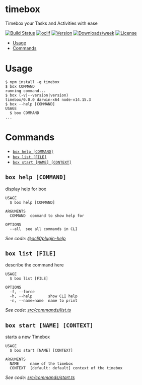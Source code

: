 timebox
=======

Timebox your Tasks and Activities with ease

[![Build Status](https://travis-ci.com/kutzilla/timebox.svg?branch=master)](https://travis-ci.com/kutzilla/timebox)
[![oclif](https://img.shields.io/badge/cli-oclif-brightgreen.svg)](https://oclif.io)
[![Version](https://img.shields.io/npm/v/timebox.svg)](https://npmjs.org/package/timebox)
[![Downloads/week](https://img.shields.io/npm/dw/timebox.svg)](https://npmjs.org/package/timebox)
[![License](https://img.shields.io/npm/l/timebox.svg)](https://github.com/kutzilla/timebox/blob/master/package.json)

<!-- toc -->
* [Usage](#usage)
* [Commands](#commands)
<!-- tocstop -->
# Usage
<!-- usage -->
```sh-session
$ npm install -g timebox
$ box COMMAND
running command...
$ box (-v|--version|version)
timebox/0.0.0 darwin-x64 node-v14.15.3
$ box --help [COMMAND]
USAGE
  $ box COMMAND
...
```
<!-- usagestop -->
# Commands
<!-- commands -->
* [`box help [COMMAND]`](#box-help-command)
* [`box list [FILE]`](#box-list-file)
* [`box start [NAME] [CONTEXT]`](#box-start-name-context)

## `box help [COMMAND]`

display help for box

```
USAGE
  $ box help [COMMAND]

ARGUMENTS
  COMMAND  command to show help for

OPTIONS
  --all  see all commands in CLI
```

_See code: [@oclif/plugin-help](https://github.com/oclif/plugin-help/blob/v3.2.1/src/commands/help.ts)_

## `box list [FILE]`

describe the command here

```
USAGE
  $ box list [FILE]

OPTIONS
  -f, --force
  -h, --help       show CLI help
  -n, --name=name  name to print
```

_See code: [src/commands/list.ts](https://github.com/kutzilla/timebox/blob/v0.0.0/src/commands/list.ts)_

## `box start [NAME] [CONTEXT]`

starts a new Timebox

```
USAGE
  $ box start [NAME] [CONTEXT]

ARGUMENTS
  NAME     name of the timebox
  CONTEXT  [default: default] context of the timebox
```

_See code: [src/commands/start.ts](https://github.com/kutzilla/timebox/blob/v0.0.0/src/commands/start.ts)_
<!-- commandsstop -->
